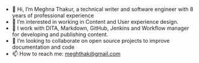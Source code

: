 - 👋 Hi, I’m Meghna Thakur, a technical writer and software engineer with 8 years of professional experience
- 👀 I’m interested in working in Content and User experience design.
- 🌱 I work with DITA, Markdown, GitHub, Jenkins and Workflow manager for developing and publishing content.
- 💞️ I’m looking to collaborate on open source projects to improve documentation and code
- 📫 How to reach me: meghthak@gmail.com

<!---
meghthak/meghthak is a ✨ special ✨ repository because its `README.md` (this file) appears on your GitHub profile.
You can click the Preview link to take a look at your changes.
--->
